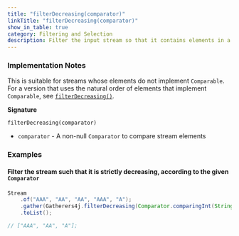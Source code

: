 ```yaml
---
title: "filterDecreasing(comparator)"
linkTitle: "filterDecreasing(comparator)"
show_in_table: true
category: Filtering and Selection
description: Filter the input stream so that it contains elements in a strictly decreasing order as measured by the given `Comparator`.
---
```


### Implementation Notes

This is suitable for streams whose elements do not implement `Comparable`. For a version that uses the natural order of elements that implement `Comparable`, see [`filterDecreasing()`](/gatherers/filtering-and-selection/filterdecreasing/).

**Signature**

`filterDecreasing(comparator)`

* `comparator` - A non-null `Comparator` to compare stream elements

### Examples

#### Filter the stream such that it is strictly decreasing, according to the given `Comparator`

```java
Stream
    .of("AAA", "AA", "AA", "AAA", "A");
    .gather(Gatherers4j.filterDecreasing(Comparator.comparingInt(String::length)))
    .toList();

// ["AAA", "AA", "A"];
```
